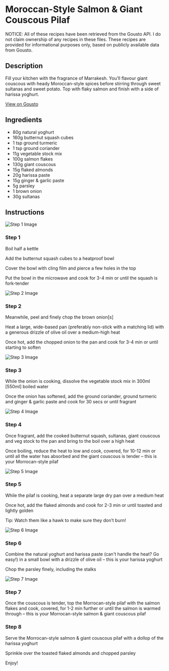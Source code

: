 # Moroccan-Style Salmon & Giant Couscous Pilaf

NOTICE: All of these recipes have been retrieved from the Gousto API. I do not claim ownership of any recipes in these files. These recipes are provided for informational purposes only, based on publicly available data from Gousto.

## Description

Fill your kitchen with the fragrance of Marrakesh. You’ll flavour giant couscous with heady Moroccan-style spices before stirring through sweet sultanas and sweet potato. Top with flaky salmon and finish with a side of harissa yoghurt.

[View on Gousto](https://www.gousto.co.uk/recipes/cookbook/moroccan-style-salmon-giant-couscous-pilaf-with-harissa-yoghurt)

## Ingredients

- 80g natural yoghurt
- 160g butternut squash cubes
- 1 tsp ground turmeric
- 1 tsp ground coriander
- 11g vegetable stock mix
- 100g salmon flakes
- 130g giant couscous
- 15g flaked almonds
- 20g harissa paste
- 15g ginger & garlic paste
- 5g parsley
- 1 brown onion
- 30g sultanas

## Instructions

![Step 1 Image](https://production-media.gousto.co.uk/cms/recipe-step-image/Step-1-1676914322362-x200.jpg)

### Step 1

Boil half a kettle

Add the butternut squash cubes to a heatproof bowl

Cover the bowl with cling film and pierce a few holes in the top

Put the bowl in the microwave and cook for 3-4 min or until the squash is fork-tender

![Step 2 Image](https://production-media.gousto.co.uk/cms/recipe-step-image/Step-2-1676914327057-x200.jpg)

### Step 2

Meanwhile, peel and finely chop the brown onion<span class="text-danger">[s]</span>

Heat a large, wide-based pan (preferably non-stick with a matching lid) with a generous drizzle of olive oil over a medium-high heat

Once hot, add the chopped onion to the pan and cook for 3-4 min or until starting to soften

![Step 3 Image](https://production-media.gousto.co.uk/cms/recipe-step-image/Step-3-1676914334145-x200.jpg)

### Step 3

While the onion is cooking, dissolve the vegetable stock mix in 300ml <span class="text-danger">[550ml]</span> boiled water

Once the onion has softened, add the ground coriander, ground turmeric and ginger & garlic paste and cook for 30 secs or until fragrant

![Step 4 Image](https://production-media.gousto.co.uk/cms/recipe-step-image/Step-4-1676914337945-x200.jpg)

### Step 4

Once fragrant, add the cooked butternut squash, sultanas, giant couscous and veg stock to the pan and bring to the boil over a high heat

Once boiling, reduce the heat to low and cook, covered, for 10-12 min or until all the water has absorbed and the giant couscous is tender – this is your Morrocan-style pilaf

![Step 5 Image](https://production-media.gousto.co.uk/cms/recipe-step-image/Step-5-1676914341786-x200.jpg)

### Step 5

While the pilaf is cooking, heat a separate large dry pan over a medium heat

Once hot, add the flaked almonds and cook for 2-3 min or until toasted and lightly golden

Tip: Watch them like a hawk to make sure they don’t burn!

![Step 6 Image](https://production-media.gousto.co.uk/cms/recipe-step-image/Step-6-1676914345587-x200.jpg)

### Step 6

Combine the natural yoghurt and harissa paste (can't handle the heat? Go easy!) in a small bowl with a drizzle of olive oil – this is your harissa yoghurt

Chop the parsley finely, including the stalks

![Step 7 Image](https://production-media.gousto.co.uk/cms/recipe-step-image/Step-7-1676914351028-x200.jpg)

### Step 7

Once the couscous is tender, top the Morrocan-style pilaf with the salmon flakes and cook, covered, for 1-2 min further or until the salmon is warmed through – this is your Morrocan-style salmon & giant couscous pilaf

### Step 8

Serve the Morrocan-style salmon & giant couscous pilaf with a dollop of the harissa yoghurt

Sprinkle over the toasted flaked almonds and chopped parsley

Enjoy!

